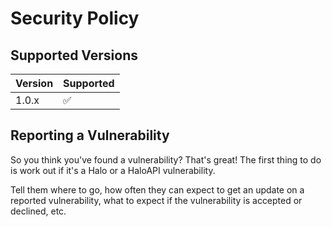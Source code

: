 # Security Policy

## Supported Versions

| Version | Supported          |
| ------- | ------------------ |
| 1.0.x   | :white_check_mark: |

## Reporting a Vulnerability

So you think you've found a vulnerability? That's great! The first thing to do is work out if it's a Halo or a HaloAPI vulnerability.



Tell them where to go, how often they can expect to get an update on a
reported vulnerability, what to expect if the vulnerability is accepted or
declined, etc.
